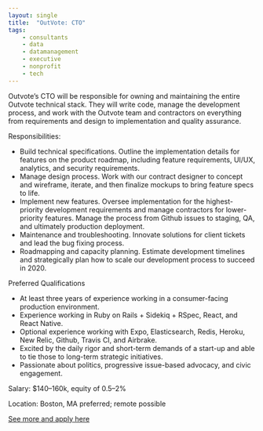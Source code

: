 ```yaml
---
layout: single
title:  "OutVote: CTO"
tags: 
    - consultants
    - data
    - datamanagement
    - executive
    - nonprofit
    - tech
---
```


Outvote’s CTO will be responsible for owning and maintaining the entire Outvote technical stack. They will write code, manage the development process, and work with the Outvote team and contractors on everything from requirements and design to implementation and quality assurance.

Responsibilities:
* Build technical specifications. Outline the implementation details for features on the product roadmap, including feature requirements, UI/UX, analytics, and security requirements.
* Manage design process. Work with our contract designer to concept and wireframe, iterate, and then finalize mockups to bring feature specs to life.
* Implement new features. Oversee implementation for the highest-priority development requirements and manage contractors for lower-priority features. Manage the process from Github issues to staging, QA, and ultimately production deployment.
* Maintenance and troubleshooting. Innovate solutions for client tickets and lead the bug fixing process.
* Roadmapping and capacity planning. Estimate development timelines and strategically plan how to scale our development process to succeed in 2020.


Preferred Qualifications
* At least three years of experience working in a consumer-facing production environment.
* Experience working in Ruby on Rails + Sidekiq + RSpec, React, and React Native.
* Optional experience working with Expo, Elasticsearch, Redis, Heroku, New Relic, Github, Travis CI, and Airbrake.
* Excited by the daily rigor and short-term demands of a start-up and able to tie those to long-term strategic initiatives.
* Passionate about politics, progressive issue-based advocacy, and civic engagement.


Salary: $140–160k, equity of 0.5–2%


Location: Boston, MA preferred; remote possible


[See more and apply here](https://medium.com/@joinoutvote/hiring-a-chief-technical-officer-cto-d70f0e01382c)
